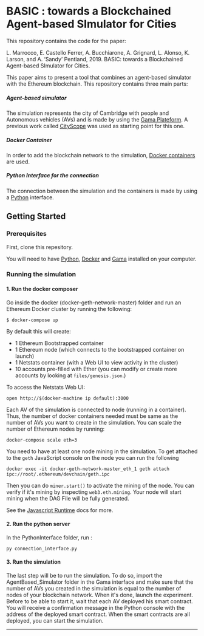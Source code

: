 # BASIC : towards a Blockchained Agent-based SImulator for Cities

This repository contains the code for the paper:

L. Marrocco, E. Castello Ferrer, A. Bucchiarone, A. Grignard, L. Alonso, K. Larson, and A. ‘Sandy’ Pentland, 2019. BASIC: towards a Blockchained Agent-based SImulator for Cities.

This paper aims to present a tool that combines an agent-based simulator with the Ethereum blockchain. This repository contains three main parts:

##### Agent-based simulator
The simulation represents the city of Cambridge with people and Autonomous vehicles (AVs) and is made by using the [Gama Plateform](https://gama-platform.github.io/). A previous work called [CityScope](https://github.com/CityScope/CS_Simulation_GAMA) was used as starting point for this one.


##### Docker Container
In order to add the blockchain network to the simulation, [Docker containers](https://docs.docker.com/install/) are used. 

##### Python Interface for the connection 
The connection between the simulation and the containers is made by using a [Python](https://www.python.org/downloads/) interface.

## Getting Started
### Prerequisites
First, clone this repesitory.

You will need to have [Python](https://www.python.org/downloads/), [Docker](https://docs.docker.com/install/) and [Gama](https://gama-platform.github.io/) installed on your computer.

### Running the simulation

#### 1. Run the docker composer

Go inside the docker (docker-geth-network-master) folder and run an Ethereum Docker cluster by running the following:

```
$ docker-compose up
```

By default this will create:

* 1 Ethereum Bootstrapped container
* 1 Ethereum node (which connects to the bootstrapped container on launch)
* 1 Netstats container (with a Web UI to view activity in the cluster)
* 10 accounts pre-filled with Ether (you can modify or create more accounts by looking at `files/genesis.json`.) 


To access the Netstats Web UI:

```
open http://$(docker-machine ip default):3000
```

Each AV of the simulation is connected to node (running in a container). Thus, the number of docker containers needed must be same as the number of AVs you want to create in the simulation. You can scale the number of Ethereum nodes by running:

```
docker-compose scale eth=3
``` 

You need to have at least one node mining in the simulation. To get attached to the `geth` JavaScript console on the node you can run the following
```
docker exec -it docker-geth-network-master_eth_1 geth attach ipc://root/.ethereum/devchain/geth.ipc
```
Then you can do `miner.start()` to activate the mining of the node. You can verify if it's mining by inspecting `web3.eth.mining`. Your node will start mining when the DAG File will be fully generated.

See the [Javascript Runtime](https://github.com/ethereum/go-ethereum/wiki/JavaScript-Console) docs for more.


#### 2. Run the python server

In the PythonInterface folder, run :

```
py connection_interface.py
``` 
#### 3. Run the simulation

The last step will be to run the simulation. To do so, import the AgentBased_Simulator folder in the Gama interface and make sure that the number of AVs you created in the simulation is equal to the number of nodes of your blockchain network. When it's done, launch the experiment. Before to be able to start it, wait that each AV deployed his smart contract. You will receive a confirmation message in the Python console with the address of the deployed smart contract. When the smart contracts are all deployed, you can start the simulation. 
 
---
